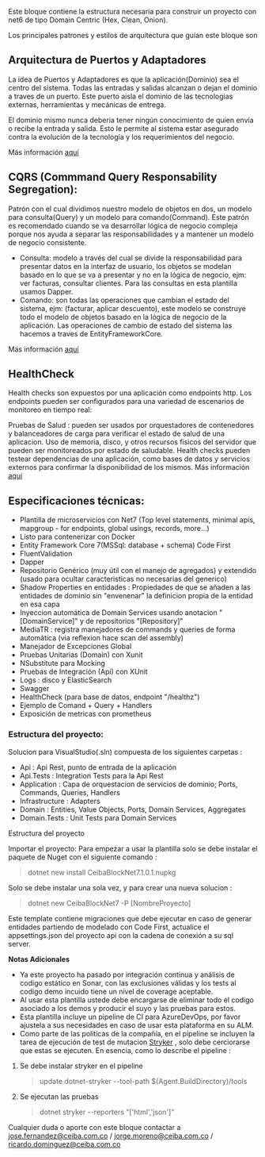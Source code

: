 Este bloque contiene la estructura necesaria para construir un proyecto con net6 de tipo Domain Centric (Hex, Clean, Onion).

Los principales patrones y estilos de arquitectura que guían este bloque son

## Arquitectura de Puertos y Adaptadores
La idea de Puertos y Adaptadores es que la aplicación(Dominio) sea el centro del sistema. Todas las entradas y salidas alcanzan o dejan el dominio a traves de un puerto. Este puerto aisla el dominio de las tecnologias externas, herramientas y mecánicas de entrega.

El dominio mismo nunca deberia tener ningún conocimiento de quien envía o recibe la entrada y salida. Esto le permite al sistema estar asegurado contra la evolución de la tecnología y los requerimientos del negocio.

Más información [aquí](https://www.thinktocode.com/2018/07/19/ports-and-adapters-architecture/)

## CQRS (Commmand Query Responsability Segregation):
Patrón con el cual dividimos nuestro modelo de objetos en dos, un modelo para consulta(Query) y un modelo para comando(Command). Este patrón es recomendado cuando se va desarrollar lógica de negocio compleja porque nos ayuda a separar las responsabilidades y a mantener un modelo de negocio consistente.

* Consulta: modelo a través del cual se divide la responsabilidad para presentar datos en la interfaz de usuario, los objetos se modelan basado en lo que se va a presentar y no en la lógica de negocio, ejm: ver facturas, consultar clientes. Para las consultas en esta plantilla usamos Dapper.
* Comando: son todas las operaciones que cambian el estado del sistema, ejm: (facturar, aplicar descuento), este modelo se construye todo el modelo de objetos basado en la lógica de negocio de la aplicación. Las operaciones de cambio de estado del sistema las hacemos a traves de EntityFrameworkCore.

Más información [aquí](https://docs.microsoft.com/en-us/azure/architecture/patterns/cqrs)

## HealthCheck
Health checks son expuestos por una aplicación como endpoints http. Los endpoints pueden ser configurados para una variedad de escenarios de monitoreo en tiempo real:

Pruebas de Salud : pueden ser usados por orquestadores de contenedores y balanceadores de carga para verificar el estado de salud de una aplicacion.
Uso de memoria, disco, y otros recursos fisicos del servidor que pueden ser monitoreados por estado de saludable.
Health checks pueden testear dependencias de una aplicación, como bases de datos y servicios externos para confirmar la disponibilidad de los mismos.
Más información [aquí](https://docs.microsoft.com/en-us/aspnet/core/host-and-deploy/health-checks?view=aspnetcore-3.1)

## Especificaciones técnicas:
* Plantilla de microservicios con Net7 (Top level statements, minimal apis, mapgroup - for endpoints,  global usings, records, more...)
* Listo para contenerizar con Docker
* Entity Framework Core 7(MSSql: database + schema) Code First 
* FluentValidation
* Dapper 
* Repositorio Genérico (muy útil con el manejo de agregados) y extendido (usado para ocultar caracteristicas no necesarias del generico)
* Shadow Properties en entidades : Propiedades de que se añaden a las entidades de dominio sin "envenenar" la definicion propia de la entidad en esa capa
* Inyeccion automática de Domain Services usando anotacion "[DomainService]" y de repositorios "[Repository]"
* MediaTR : registra manejadores de commands y queries de forma automática (via reflexion hace scan del assembly)
* Manejador de Excepciones Global
* Pruebas Unitarias (Domain) con Xunit
* NSubstitute para Mocking
* Pruebas de Integración (Api) con XUnit
* Logs : disco y ElasticSearch
* Swagger
* HealthCheck (para base de datos, endpoint "/healthz") 
* Ejemplo de Comand + Query + Handlers
* Exposición de metricas con prometheus

### Estructura del proyecto:
Solucion para VisualStudio(.sln) compuesta de los siguientes carpetas :

* Api : Api Rest, punto de entrada de la aplicación
* Api.Tests : Integration Tests para la Api Rest
* Application : Capa de orquestacion de servicios de dominio; Ports, Commands, Queries, Handlers
* Infrastructure : Adapters
* Domain : Entities, Value Objects, Ports, Domain Services, Aggregates
* Domain.Tests : Unit Tests para Domain Services

Estructura del proyecto

Importar el proyecto:
Para empezar a usar la plantilla solo se debe instalar el paquete de Nuget con el siguiente comando : 

> dotnet new install CeibaBlockNet7.1.0.1.nupkg

Solo se debe instalar una sola vez, y para crear una nueva solucion : 

> dotnet new CeibaBlockNet7 -P [NombreProyecto]

Este template contiene migraciones que debe ejecutar en caso de generar entidades partiendo de modelado con Code First, actualice el appsettings.json del proyecto api con la cadena de conexión a su sql server.


**Notas Adicionales**
* Ya este proyecto ha pasado por integración continua y análisis de codigo estático en Sonar, con las exclusiones válidas y los tests al codigo demo incuido tiene un nivel de coverage aceptable. 
* Al usar esta plantilla ustede debe encargarse de eliminar todo el codigo asociado a los demos y producir el suyo y las pruebas para estos.
* Esta plantilla incluye un pipeline de CI para AzureDevOps, por favor ajustela a sus necesidades en caso de usar esta plataforma en su ALM.
* Como parte de las politicas de la compañía, en el pipeline se incluyen la tarea de ejecución de test de mutacion [Stryker](https://stryker-mutator.io/docs/) , solo debe cerciorarse que estas se ejecuten. En esencia, como lo describe el pipeline : 
1. Se debe instalar stryker en el pipeline 
   > update dotnet-stryker --tool-path $(Agent.BuildDirectory)/tools
2. Se ejecutan las pruebas 
   > dotnet stryker --reporters "['html','json']"
   



Cualquier duda o aporte con este bloque contactar a jose.fernandez@ceiba.com.co / jorge.moreno@ceiba.com.co / ricardo.dominguez@ceiba.com.co